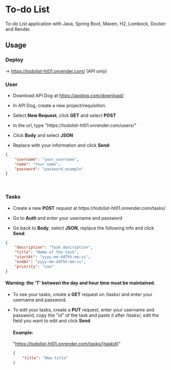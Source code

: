 # To-do List
To-do List application with Java, Spring Boot, Maven, H2, Lombock, Docker and Render.

## Usage

### Deploy
-> https://todolist-ht01.onrender.com/ (API only)

### User

- Download API Dog at https://apidog.com/download/

- <p>In API Dog, create a new project/requisition.</p>
- <p>Select <b>New Request</b>, click <b>GET</b> and select <b>POST</b></p>
- <p>In the url, type "https://todolist-ht01.onrender.com/users/"</p>
- <p>Click <b>Body</b> and select <b>JSON</b></p>
- <p>Replace with your information and click <b>Send</b>:<br>

```json
{
    "username": "your_username",
    "name": "Your name",
    "password": "password_example"
}
```
<br />

### Tasks
- <p>Create a new <b>POST</b> request at https://todolist-ht01.onrender.com/tasks/</p>
- <p>Go to <b>Auth</b> and enter your username and password</p>
- <p>Go back to <b>Body</b>, select <b>JSON</b>, replace the following info and click <b>Send</b>:</p>

```json
{
    "description": "Task description",
    "title": "Name of the task",
    "startAt": "yyyy-mm-ddThh:mm:ss",
    "endAt": "yyyy-mm-ddThh:mm:ss",
    "priority": "Low"
}
```
<h4>Warning: the 'T' between the day and hour time must be maintained.</h4>

- <p>To see your tasks, create a <b>GET</b> request on /tasks/ and enter your username and password.</p>
- <p>To edit your tasks, create a <b>PUT</b> request, enter your username and password, copy the "id" of the task and paste it after /tasks/, edit the field you want to edit and click <b>Send</b></p>
  <h4>Example:</h4>
  <p>"<a href="">https://todolist-ht01.onrender.com/tasks/{taskid}</a>"</p>
  
  ```json
  {
      "title": "New title"
  }
  ```
